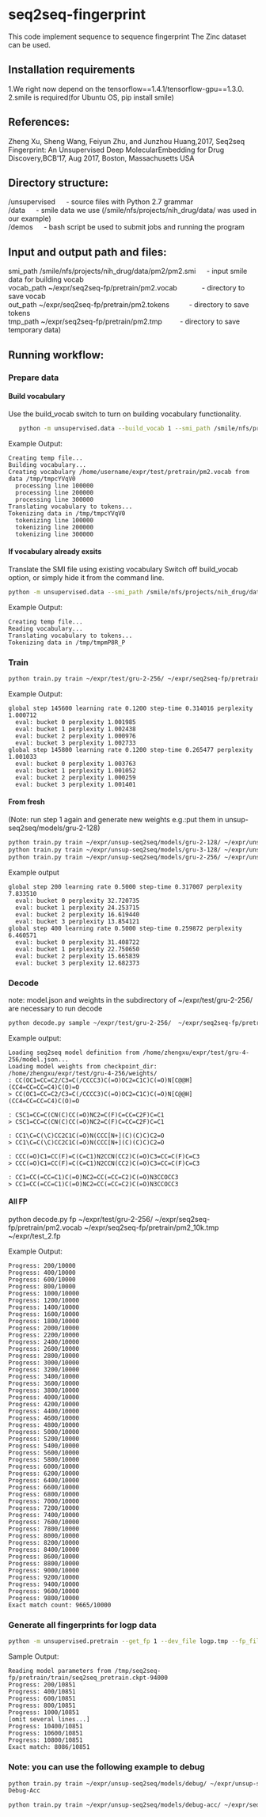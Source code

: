 # seq2seq-fingerprint
This code implement sequence to sequence fingerprint The Zinc dataset can be used.

## Installation requirements

1.We right now depend on the tensorflow==1.4.1/tensorflow-gpu==1.3.0.<br>
2.smile is required(for Ubuntu OS, pip install smile)

## References:
Zheng Xu, Sheng Wang, Feiyun Zhu, and Junzhou Huang,2017, Seq2seq Fingerprint: An Unsupervised Deep MolecularEmbedding for Drug Discovery,BCB’17, Aug 2017, Boston, Massachusetts USA

## Directory structure:
/unsupervised &emsp; - source files with Python 2.7 grammar<br>
/data         &emsp; - smile data we use (/smile/nfs/projects/nih_drug/data/ was used in our example)<br>
/demos        &emsp; - bash script be used to submit jobs and running the program<br>

## Input and output path and files:

smi_path  /smile/nfs/projects/nih_drug/data/pm2/pm2.smi	&emsp; - input smile data for building vocab<br>
vocab_path ~/expr/seq2seq-fp/pretrain/pm2.vocab &emsp;&emsp;&emsp; - directory to save vocab<br>
out_path ~/expr/seq2seq-fp/pretrain/pm2.tokens  &emsp; &emsp; - directory to save tokens<br>
tmp_path ~/expr/seq2seq-fp/pretrain/pm2.tmp     &emsp;&emsp; - directory to save temporary data)<br>


## Running workflow:

###  Prepare data

#### Build vocabulary

 Use the build_vocab switch to turn on building vocabulary functionality.

```bash
   python -m unsupervised.data --build_vocab 1 --smi_path /smile/nfs/projects/nih_drug/data/pm2/pm2.smi --vocab_path ~/expr/seq2seq-fp/pretrain/pm2.vocab --out_path ~/expr/seq2seq-fp/pretrain/pm2.tokens --tmp_path ~/expr/seq2seq-fp/pretrain/pm2.tmp
```

Example Output:
```
Creating temp file...
Building vocabulary...
Creating vocabulary /home/username/expr/test/pretrain/pm2.vocab from data /tmp/tmpcYVqV0
  processing line 100000
  processing line 200000
  processing line 300000
Translating vocabulary to tokens...
Tokenizing data in /tmp/tmpcYVqV0
  tokenizing line 100000
  tokenizing line 200000
  tokenizing line 300000
```

#### If vocabulary already exsits
  Translate the SMI file using existing vocabulary
  Switch off build_vocab option, or simply hide it from the command line.

```bash
python -m unsupervised.data --smi_path /smile/nfs/projects/nih_drug/data/logp/logp.smi --vocab_path ~/expr/seq2seq-fp/pretrain/pm2.vocab --out_path ~/expr/seq2seq-fp/pretrain/logp.tokens --tmp_path ~/expr/seq2seq-fp/pretrain/logp.tmp
```
Example Output:
```
Creating temp file...
Reading vocabulary...
Translating vocabulary to tokens...
Tokenizing data in /tmp/tmpmP8R_P
```
### Train
```bash
python train.py train ~/expr/test/gru-2-256/ ~/expr/seq2seq-fp/pretrain/pm2.tokens ~/expr/seq2seq-fp/pretrain/pm2_10k.tokens --batch_size 64
```
Example Output:
```
global step 145600 learning rate 0.1200 step-time 0.314016 perplexity 1.000712
  eval: bucket 0 perplexity 1.001985
  eval: bucket 1 perplexity 1.002438
  eval: bucket 2 perplexity 1.000976
  eval: bucket 3 perplexity 1.002733
global step 145800 learning rate 0.1200 step-time 0.265477 perplexity 1.001033
  eval: bucket 0 perplexity 1.003763
  eval: bucket 1 perplexity 1.001052
  eval: bucket 2 perplexity 1.000259
  eval: bucket 3 perplexity 1.001401
```
#### From fresh
(Note: run step 1 again and generate new weights e.g.:put them in unsup-seq2seq/models/gru-2-128)
```bash
python train.py train ~/expr/unsup-seq2seq/models/gru-2-128/ ~/expr/unsup-seq2seq/data/pm2.tokens ~/expr/unsup-seq2seq/data/logp.tokens --batch_size 256
python train.py train ~/expr/unsup-seq2seq/models/gru-3-128/ ~/expr/unsup-seq2seq/data/pm2.tokens ~/expr/unsup-seq2seq/data/logp.tokens --batch_size 256
python train.py train ~/expr/unsup-seq2seq/models/gru-2-256/ ~/expr/unsup-seq2seq/data/pm2.tokens ~/expr/unsup-seq2seq/data/logp.tokens --batch_size 256 --summary_dir ~/expr/unsup-seq2seq/models/gru-2-256/summary/
```
Example output
```
global step 200 learning rate 0.5000 step-time 0.317007 perplexity 7.833510
  eval: bucket 0 perplexity 32.720735
  eval: bucket 1 perplexity 24.253715
  eval: bucket 2 perplexity 16.619440
  eval: bucket 3 perplexity 13.854121
global step 400 learning rate 0.5000 step-time 0.259872 perplexity 6.460571
  eval: bucket 0 perplexity 31.408722
  eval: bucket 1 perplexity 22.750650
  eval: bucket 2 perplexity 15.665839
  eval: bucket 3 perplexity 12.682373
```

### Decode
 note: model.json and weights in the subdirectory of ~/expr/test/gru-2-256/ are necessary to run decode
```bash
python decode.py sample ~/expr/test/gru-2-256/  ~/expr/seq2seq-fp/pretrain/pm2.vocab ~/expr/seq2seq-fp/pretrain/pm2_10k.tmp --sample_size 500
```
Example output:
```
Loading seq2seq model definition from /home/zhengxu/expr/test/gru-4-256/model.json...
Loading model weights from checkpoint_dir: /home/zhengxu/expr/test/gru-4-256/weights/
: CC(OC1=CC=C2/C3=C(/CCCC3)C(=O)OC2=C1C)C(=O)N[C@@H](CC4=CC=CC=C4)C(O)=O
> CC(OC1=CC=C2/C3=C(/CCCC3)C(=O)OC2=C1C)C(=O)N[C@@H](CC4=CC=CC=C4)C(O)=O

: CSC1=CC=C(CN(C)CC(=O)NC2=C(F)C=CC=C2F)C=C1
> CSC1=CC=C(CN(C)CC(=O)NC2=C(F)C=CC=C2F)C=C1

: CC1\C=C(\C)CC2C1C(=O)N(CCC[N+](C)(C)C)C2=O
> CC1\C=C(\C)CC2C1C(=O)N(CCC[N+](C)(C)C)C2=O

: CCC(=O)C1=CC(F)=C(C=C1)N2CCN(CC2)C(=O)C3=CC=C(F)C=C3
> CCC(=O)C1=CC(F)=C(C=C1)N2CCN(CC2)C(=O)C3=CC=C(F)C=C3

: CC1=CC(=CC=C1)C(=O)NC2=CC(=CC=C2)C(=O)N3CCOCC3
> CC1=CC(=CC=C1)C(=O)NC2=CC(=CC=C2)C(=O)N3CCOCC3
```
#### All FP

python decode.py fp ~/expr/test/gru-2-256/ ~/expr/seq2seq-fp/pretrain/pm2.vocab ~/expr/seq2seq-fp/pretrain/pm2_10k.tmp ~/expr/test_2.fp

Example Output:
```
Progress: 200/10000
Progress: 400/10000
Progress: 600/10000
Progress: 800/10000
Progress: 1000/10000
Progress: 1200/10000
Progress: 1400/10000
Progress: 1600/10000
Progress: 1800/10000
Progress: 2000/10000
Progress: 2200/10000
Progress: 2400/10000
Progress: 2600/10000
Progress: 2800/10000
Progress: 3000/10000
Progress: 3200/10000
Progress: 3400/10000
Progress: 3600/10000
Progress: 3800/10000
Progress: 4000/10000
Progress: 4200/10000
Progress: 4400/10000
Progress: 4600/10000
Progress: 4800/10000
Progress: 5000/10000
Progress: 5200/10000
Progress: 5400/10000
Progress: 5600/10000
Progress: 5800/10000
Progress: 6000/10000
Progress: 6200/10000
Progress: 6400/10000
Progress: 6600/10000
Progress: 6800/10000
Progress: 7000/10000
Progress: 7200/10000
Progress: 7400/10000
Progress: 7600/10000
Progress: 7800/10000
Progress: 8000/10000
Progress: 8200/10000
Progress: 8400/10000
Progress: 8600/10000
Progress: 8800/10000
Progress: 9000/10000
Progress: 9200/10000
Progress: 9400/10000
Progress: 9600/10000
Progress: 9800/10000
Exact match count: 9665/10000
```

### Generate all fingerprints for logp data

```bash
python -m unsupervised.pretrain --get_fp 1 --dev_file logp.tmp --fp_file logp.fp
```

Sample Output:
```
Reading model parameters from /tmp/seq2seq-fp/pretrain/train/seq2seq_pretrain.ckpt-94000
Progress: 200/10851
Progress: 400/10851
Progress: 600/10851
Progress: 800/10851
Progress: 1000/10851
[omit several lines...]
Progress: 10400/10851
Progress: 10600/10851
Progress: 10800/10851
Exact match: 8086/10851
```
### Note: you can use the following example to debug
```bash
python train.py train ~/expr/unsup-seq2seq/models/debug/ ~/expr/unsup-seq2seq/data/pm2.tokens ~/expr/unsup-seq2seq/data/logp.tokens --batch_size 32 --summary_dir ~/expr/unsup-seq2seq/models/debug/summary/
Debug-Acc
```
```bash
python train.py train ~/expr/unsup-seq2seq/models/debug-acc/ ~/expr/seq2seq-fp/pretrain/pm2.tokens ~/expr/seq2seq-fp/pretrain/pm2_10k.tokens --batch_size 32 --summary_dir ~/expr/unsup-seq2seq/models/debug-acc/summary/
```

